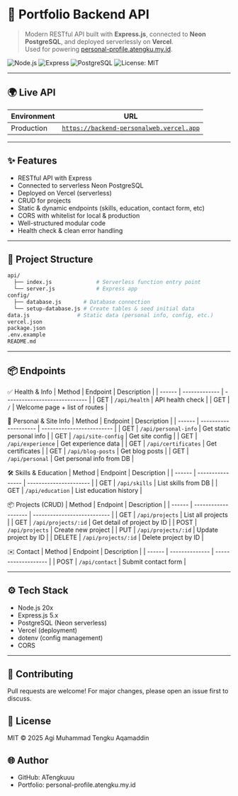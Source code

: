 # 🚀 Portfolio Backend API

> Modern RESTful API built with **Express.js**, connected to **Neon PostgreSQL**, and deployed serverlessly on **Vercel**.  
> Used for powering [personal-profile.atengku.my.id](https://personal-profile.atengku.my.id).

![Node.js](https://img.shields.io/badge/Node.js-20.x-green.svg)
![Express](https://img.shields.io/badge/Express-5.x-blue)
![PostgreSQL](https://img.shields.io/badge/PostgreSQL-Neon-brightgreen)
![License: MIT](https://img.shields.io/badge/License-MIT-yellow)

---

## 🌍 **Live API**
| Environment | URL |
|-------------|-----|
| Production  | [`https://backend-personalweb.vercel.app`](https://backend-personalweb.vercel.app) |

---

## ✨ **Features**
- RESTful API with Express
- Connected to serverless Neon PostgreSQL
- Deployed on Vercel (serverless)
- CRUD for projects
- Static & dynamic endpoints (skills, education, contact form, etc)
- CORS with whitelist for local & production
- Well-structured modular code
- Health check & clean error handling

---

## 📂 **Project Structure**
```bash
api/
  ├── index.js              # Serverless function entry point
  └── server.js             # Express app
config/
  ├── database.js       # Database connection
  └── setup-database.js # Create tables & seed initial data
data.js               # Static data (personal info, config, etc.)
vercel.json
package.json
.env.example
README.md
```
---

## 📦 **Endpoints**
✅ Health & Info
| Method | Endpoint      | Description                   |
| ------ | ------------- | ----------------------------- |
| GET    | `/api/health` | API health check              |
| GET    | `/`           | Welcome page + list of routes |

📝 Personal & Site Info
| Method | Endpoint             | Description               |
| ------ | -------------------- | ------------------------- |
| GET    | `/api/personal-info` | Get static personal info  |
| GET    | `/api/site-config`   | Get site config           |
| GET    | `/api/experience`    | Get experience data       |
| GET    | `/api/certificates`  | Get certificates          |
| GET    | `/api/blog-posts`    | Get blog posts            |
| GET    | `/api/personal`      | Get personal info from DB |

🛠 Skills & Education
| Method | Endpoint         | Description            |
| ------ | ---------------- | ---------------------- |
| GET    | `/api/skills`    | List skills from DB    |
| GET    | `/api/education` | List education history |

📦 Projects (CRUD)
| Method | Endpoint            | Description                 |
| ------ | ------------------- | --------------------------- |
| GET    | `/api/projects`     | List all projects           |
| GET    | `/api/projects/:id` | Get detail of project by ID |
| POST   | `/api/projects`     | Create new project          |
| PUT    | `/api/projects/:id` | Update project by ID        |
| DELETE | `/api/projects/:id` | Delete project by ID        |

✉️ Contact
| Method | Endpoint       | Description         |
| ------ | -------------- | ------------------- |
| POST   | `/api/contact` | Submit contact form |

---

## ⚙️ **Tech Stack**
- Node.js 20x
- Express.js 5.x
- PostgreSQL (Neon serverless)
- Vercel (deployment)
- dotenv (config management)
- CORS

---

## 🤝 **Contributing**
Pull requests are welcome! For major changes, please open an issue first to discuss.

## 📄 **License**
MIT © 2025 Agi Muhammad Tengku Aqamaddin

## 🌐 **Author**
- GitHub: ATengkuuu
- Portfolio: personal-profile.atengku.my.id